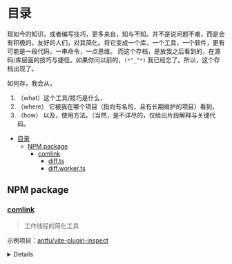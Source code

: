 # 目录

现如今的知识，或者编写技巧，更多来自，知与不知。并不是说问题不难，而是会有积极的，友好的人们，对其简化。将它变成一个库，一个工具，一个软件，更有可能是一段代码，一串命令，一点思维。
而这个存档，是放我之后看到的，在源码/库层面的技巧与捷径。如果你问以前的，`(*^_^*)` 我已经忘了。所以，这个存档出现了。

如何存，我会从，

1. （what）这个工具/技巧是什么，
2. （where） 它被我在哪个项目（指向有名的，且有长期维护的项目）看到，
3. （how） 以及，使用方法。（当然，是不详尽的，仅给出片段解释与关键代码。

<!-- START doctoc generated TOC please keep comment here to allow auto update -->
<!-- DON'T EDIT THIS SECTION, INSTEAD RE-RUN doctoc TO UPDATE -->

- [目录](#目录)
  - [NPM package](#npm-package)
    - [comlink](#comlink)
      - [diff.ts](#diffts)
      - [diff.worker.ts](#diffworkerts)

<!-- END doctoc generated TOC please keep comment here to allow auto update -->

## NPM package

### [comlink](https://github.com/GoogleChromeLabs/comlink)

> 工作线程的简化工具

示例项目：[antfu/vite-plugin-inspect](https://github.com/antfu/vite-plugin-inspect/tree/bc525c40ab700ff05185048c687430608c63759c)

<details>

- [DiffEditor.vue](https://github.com/antfu/vite-plugin-inspect/blob/bc525c40ab700ff05185048c687430608c63759c/src/client/components/DiffEditor.vue#L66)

```ts
// src/client/components/DiffEditor.vue
import { calucateDiffWithWorker } from "../worker/diff";

/* 这个工作函数的用处是，对比两个 文件，经过 vite 插件转换的之后对比，（也就类比，两个文件的不同比较 ）*/
const changes = await calucateDiffWithWorker(l, r);
```

#### diff.ts

```ts
import type { Remote } from "comlink";
import { wrap } from "comlink";
import type { Exports } from "./diff.worker";

let diffWorker: Remote<Exports> | undefined;

export const calucateDiffWithWorker = async (left: string, right: string) => {
  if (!diffWorker) {
    diffWorker = wrap(
      new Worker(new URL("./diff.worker.ts", import.meta.url), {
        type: "module",
      })
    );
  }

  const result = await diffWorker.calucateDiff(left, right);
  return result;
};
```

#### diff.worker.ts

```ts
import { expose } from "comlink";
import { diff_match_patch as Diff } from "diff-match-patch";

const calucateDiff = (left: string, right: string) => {
  const diff = new Diff();
  const changes = diff.diff_main(left, right);
  diff.diff_cleanupSemantic(changes);
  return changes;
};

const exports = {
  calucateDiff,
};

export type Exports = typeof exports;

expose(exports);
```

</details>
